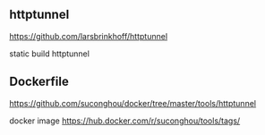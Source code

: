 ## httptunnel

https://github.com/larsbrinkhoff/httptunnel

static build httptunnel


## Dockerfile

https://github.com/suconghou/docker/tree/master/tools/httptunnel

docker image https://hub.docker.com/r/suconghou/tools/tags/

